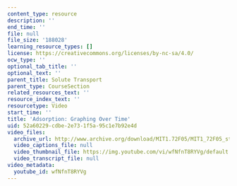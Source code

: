 ```yaml
---
content_type: resource
description: ''
end_time: ''
file: null
file_size: '188028'
learning_resource_types: []
license: https://creativecommons.org/licenses/by-nc-sa/4.0/
ocw_type: ''
optional_tab_title: ''
optional_text: ''
parent_title: Solute Transport
parent_type: CourseSection
related_resources_text: ''
resource_index_text: ''
resourcetype: Video
start_time: ''
title: 'Adsorption: Graphing Over Time'
uid: 52a60229-cdbe-2e73-1f5a-95c1e7b92e4d
video_files:
  archive_url: http://www.archive.org/download/MIT1.72F05/MIT1_72F05_st_graph_220k.mp4
  video_captions_file: null
  video_thumbnail_file: https://img.youtube.com/vi/wfNfnT8RYVg/default.jpg
  video_transcript_file: null
video_metadata:
  youtube_id: wfNfnT8RYVg
---
```

